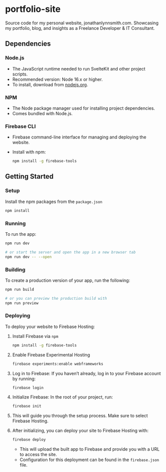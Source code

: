 # portfolio-site
Source code for my personal website, jonathanlynnsmith.com. Showcasing my portfolio, blog, and insights as a Freelance Developer &amp; IT Consultant.

## Dependencies

### Node.js
- The JavaScript runtime needed to run SvelteKit and other project scripts.
- Recommended version: Node 16.x or higher.
- To install, download from [nodejs.org](https://nodejs.org/).

### NPM
- The Node package manager used for installing project dependencies.
- Comes bundled with Node.js.

### Firebase CLI
- Firebase command-line interface for managing and deploying the website.
- Install with npm:

  ```bash
  npm install -g firebase-tools
  ```

## Getting Started

### Setup

Install the npm packages from the `package.json`

```bash
npm install
```

### Running

To run the app:

```bash
npm run dev

# or start the server and open the app in a new browser tab
npm run dev -- --open
```

### Building

To create a production version of your app, run the following:



```bash
npm run build

# or you can preview the production build with 
npm run preview
```


### Deploying

To deploy your website to Firebase Hosting:

1. Install Firebase via `npm`

    ```bash
    npm install -g firebase-tools
    ```

2. Enable Firebase Experimental Hosting

    ```bash
    firebase experiments:enable webframeworks
    ```

3. Log in to Firebase: If you haven’t already, log in to your Firebase account by running:

    ```bash
    firebase login
    ```

4. Initialize Firebase: In the root of your project, run:

    ```bash
    firebase init
    ```

5. This will guide you through the setup process. Make sure to select Firebase Hosting.


6. After initializing, you can deploy your site to Firebase Hosting with:

    ```bash
    firebase deploy
    ```
    - This will upload the built app to Firebase and provide you with a URL to access the site.
    - Configuration for this deployment can be found in the `firebase.json` file.

